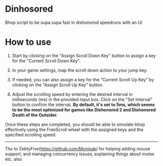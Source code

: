 # Dinhosored
Bhop script to be supa supa fast in dishonored speedruns with an UI

# How to use
1. Start by clicking on the "Assign Scroll Down Key" button to assign a key for the "Current Scroll Down Key".

2. In your game settings, map the scroll down action to your jump key.

3. If needed, you can also assign a key for the "Current Scroll Up Key" by clicking on the "Assign Scroll Up Key" button.

4. Adjust the scrolling speed by entering the desired interval in milliseconds (ms) in the provided input box.
Click on the "Set Interval" button to confirm the interval. **By default, it's set to 5ms, which seems to be the most optimized for games like Dishonored 2 and Dishonored Death of the Outsider.**

Once these steps are completed, you should be able to simulate bhop effectively using the FreeScroll wheel with the assigned keys and the specified scrolling speed.

____

Thx to ZebtyFive(https://github.com/Monipak) for helping adding mouse support, and managing concurrency issues, explaining things about mutex etc. also 
